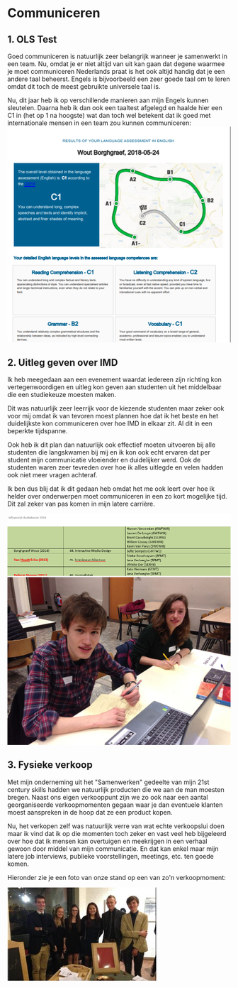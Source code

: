 # Communiceren
## 1. OLS Test
Goed communiceren is natuurlijk zeer belangrijk wanneer je samenwerkt in een team. Nu, omdat je er niet altijd van uit kan gaan dat degene waarmee je moet communiceren Nederlands praat is het ook altijd handig dat je een andere taal beheerst. Engels is bijvoorbeeld een zeer goede taal om te leren omdat dit toch de meest gebruikte universele taal is.

Nu, dit jaar heb ik op verschillende manieren aan mijn Engels kunnen sleutelen. Daarna heb ik dan ook een taaltest afgelegd en haalde hier een C1 in (het op 1 na hoogste) wat dan toch wel betekent dat ik goed met internationale mensen in een team zou kunnen communiceren:
![OLS results](/images/OLS_results.png)

## 2. Uitleg geven over IMD
Ik heb meegedaan aan een evenement waardat iedereen zijn richting kon vertegenwoordigen en uitleg kon geven aan studenten uit het middelbaar die een studiekeuze moesten maken.

Dit was natuurlijk zeer leerrijk voor de kiezende studenten maar zeker ook voor mij omdat ik van tevoren moest plannen hoe dat ik het beste en het duidelijkste kon communiceren over hoe IMD in elkaar zit. Al dit in een beperkte tijdspanne.

Ook heb ik dit plan dan natuurlijk ook effectief moeten uitvoeren bij alle studenten die langskwamen bij mij en ik kon ook echt ervaren dat per student mijn communicatie vloeiender en duidelijker werd. Ook de studenten waren zeer tevreden over hoe ik alles uitlegde en velen hadden ook niet meer vragen achteraf.

Ik ben dus blij dat ik dit gedaan heb omdat het me ook leert over hoe ik helder over onderwerpen moet communiceren in een zo kort mogelijke tijd. Dit zal zeker van pas komen in mijn latere carrière.

![Info evening courses](/images/info-evening_courses.png)
![Info evening picture](/images/info-evening_picture.jpg)

## 3. Fysieke verkoop
Met mijn onderneming uit het "Samenwerken" gedeelte van mijn 21st century skills hadden we natuurlijk producten die we aan de man moesten bregen. Naast ons eigen verkooppunt zijn we zo ook naar een aantal georganiseerde verkoopmomenten gegaan waar je dan eventuele klanten moest aanspreken in de hoop dat ze een product kopen. 

Nu, het verkopen zelf was natuurlijk verre van wat echte verkoopslui doen maar ik vind dat ik op die momenten toch zeker en vast veel heb bijgeleerd over hoe dat ik mensen kan overtuigen en meekrijgen in een verhaal gewoon door middel van mijn communicatie. En dat kan enkel maar mijn latere job interviews, publieke voorstellingen, meetings, etc. ten goede komen.

Hieronder zie je een foto van onze stand op een van zo'n verkoopmoment:

![Sale](/images/sale.jpg)
